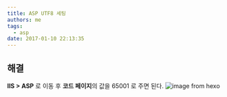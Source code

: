 ```yaml
---
title: ASP UTF8 세팅
authors: me
tags:
  - asp
date: 2017-01-10 22:13:35
---
```


## 해결

**IIS > ASP** 로 이동 후 **코드 페이지**의 값을 65001 로 주면 된다.
![image from hexo](https://i.imgur.com/zTKehxW.jpg)
